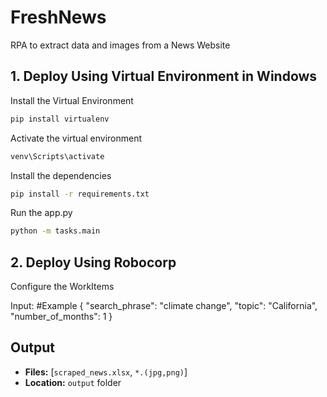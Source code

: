 # FreshNews
RPA to extract data and images from a News Website

## 1. Deploy Using Virtual Environment in Windows

Install the Virtual Environment

```sh
pip install virtualenv
```

Activate the virtual environment

```sh
venv\Scripts\activate
```

Install the dependencies

```sh
pip install -r requirements.txt
```

Run the app.py

```sh
python -m tasks.main
```

## 2. Deploy Using Robocorp

Configure the WorkItems

Input:
    #Example
    {
        "search_phrase": "climate change",
        "topic": "California",
        "number_of_months": 1
    }

## Output

- **Files:** [`scraped_news.xlsx`, `*.(jpg,png)`]
- **Location:** `output` folder

